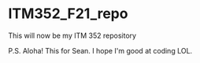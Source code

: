 # ITM352_F21_repo
This will now be my ITM 352 repository

P.S. Aloha! This for Sean. I hope I'm good at coding LOL.
